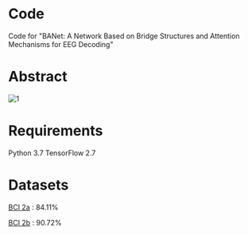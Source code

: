# Code
Code for "BANet: A Network Based on Bridge Structures and Attention Mechanisms for EEG Decoding"
# Abstract
![1](https://github.com/user-attachments/assets/8fecf47f-2d30-49a4-8b83-559947b94081)
# Requirements
Python 3.7
TensorFlow 2.7
# Datasets
[BCI 2a](https://www.bbci.de/competition/iv/) : 84.11%

[BCI 2b](https://www.bbci.de/competition/iv/) : 90.72%
